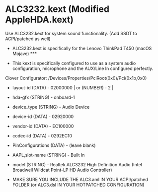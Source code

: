 # ALC3232.kext (Modified AppleHDA.kext)

Use ALC3232.kext for system sound functionality. (Add SSDT to ACPI/patched as well)

* ALC3232.kext is specifically for the Lenovo ThinkPad T450 (macOS Mojave) ***

* This kext is specifically configured to use as a system audio configuration, microphone and the AUX/Line In configured perfectly. 

Clover Configurator: /Devices/Properties/PciRoot(0x0)/Pci(0x1b,0x0)
   
* layout-id (DATA) - 02000000 | or (NUMBER) - 2 |
   
* hda-gfx (STRING) - onboard-1
   
* device_type (STRING) - Audio Device
   
* device-id (DATA) - 02920000
   
* vendor-id (DATA) - EC100000
   
* codec-id (DATA) - 0292EC10
   
* PinConfigurations (DATA) - (leave blank)
   
* AAPL,slot-name (STRING) - Built In

* model (STRING) - Realtek ALC3232 High Definition Audio (Intel Broadwell Wildcat Point-LP HD Audio Controller) 
	  
* MAKE SURE YOU INCLUDE THE ALC3.aml IN YOUR ACPI/patched FOLDER (or ALC3.dsl IN YOUR HOTPATCHED CONFIGURATION)